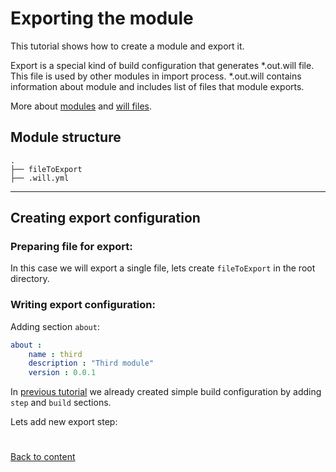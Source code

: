 # Exporting the module

This tutorial shows how to create a module and export it.

Export is a special kind of build configuration that generates *.out.will file.
This file is used by other modules in import process. *.out.will contains information about module and includes list of files that module exports.

More about [modules](Module.md) and [will files](Will-files.md).

## Module structure

```
.
├── fileToExport
├── .will.yml
```
___

## Creating export configuration

### Preparing file for export:

In this case we will export a single file, lets create `fileToExport` in the root directory.

### Writing export configuration:

Adding section `about`:

``` yaml
about :
    name : third
    description : "Third module"
    version : 0.0.1
```
In [previous tutorial](FirstBuild.md) we already created simple build configuration by adding `step` and `build` sections.

Lets add new export step:

<!-- ``` yaml
step  :
    export.single :
        inherit : export
        tar : 0
        export : path::export
```

     ``` yaml
    build :
        export :
            criterion :
                default : 1
                export : 1
            steps :
                - export.single
    ```

    - path -
    - step -
    - build -

  - Lets execute some will commands to check that everything works fine.
    All commands should be executed from the root directory of the module.
    - Getting info about the module:
        ```
        will .about.list
        ```
    - Exporting the module:
        ```
        will .export
        ```
      During export process willbe generates *.out.will.yml file that contains information that is needed to import current module.

Sample of the module can be found in ./doc/Tutorials/modules/single -->

#
[Back to content](../README.md)





